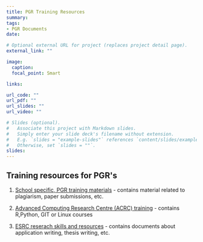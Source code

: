 ```yaml
---
title: PGR Training Resources
summary: 
tags:
- PGR Documents
date: 

# Optional external URL for project (replaces project detail page).
external_link: ""

image:
  caption: 
  focal_point: Smart

links:

url_code: ""
url_pdf: ""
url_slides: ""
url_video: ""

# Slides (optional).
#   Associate this project with Markdown slides.
#   Simply enter your slide deck's filename without extension.
#   E.g. `slides = "example-slides"` references `content/slides/example-slides.md`.
#   Otherwise, set `slides = ""`.
slides: 
---
```


## Training resources for PGR's 

1. [School specific, PGR training materials](https://uob.sharepoint.com/teams/grp-ggy-postgrad/Shared%20Documents/Forms/AllItems.aspx?viewid=23b21ecf%2D2c8f%2D446b%2D9b7b%2De9cd79bdeeae&id=%2Fteams%2Fgrp%2Dggy%2Dpostgrad%2FShared%20Documents%2FTraining) - contains material related to plagiarism, paper submissions, etc.

2. [Advanced Computing Research Centre (ACRC) training](https://www.bristol.ac.uk/acrc/acrc-training/) - contains R,Python, GIT or Linux courses

3. [ESRC reserach skills and resources](https://esrc.ukri.org/skills-and-careers/doctoral-training/esrc-students/research-skills-and-resources/) - contains documents about application writing, thesis writing, etc.